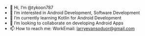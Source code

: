 - 👋 Hi, I’m @tykoon787
- 👀 I’m interested in Android Development, Software Development
- 🌱 I’m currently learning Kotlin for Android Development
- 💞️ I’m looking to collaborate on developing Android Apps
- 📫 How to reach me: WorkEmail: larryevansoduor@gmail.com

<!---
tykoon787/tykoon787 is a ✨ special ✨ repository because its `README.md` (this file) appears on your GitHub profile.
You can click the Preview link to take a look at your changes.
--->
